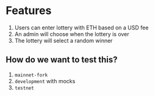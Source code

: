 # Features

1. Users can enter lottery with ETH based on a USD fee
2. An admin will choose when the lottery is over 
3. The lottery will select a random winner

## How do we want to test this?
1. `mainnet-fork`
2. `development` with mocks
3. `testnet`